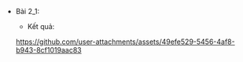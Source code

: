 + Bài 2_1:
    + Kết quả:

    https://github.com/user-attachments/assets/49efe529-5456-4af8-b943-8cf1019aac83
